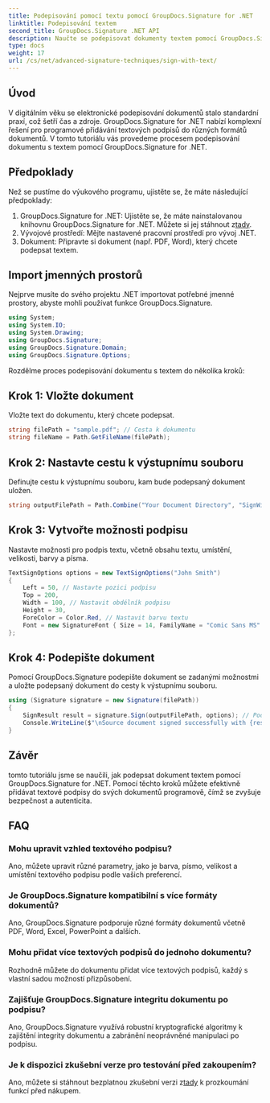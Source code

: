 ```yaml
---
title: Podepisování pomocí textu pomocí GroupDocs.Signature for .NET
linktitle: Podepisování textem
second_title: GroupDocs.Signature .NET API
description: Naučte se podepisovat dokumenty textem pomocí GroupDocs.Signature for .NET. Podrobný průvodce programovým přidáváním textových podpisů.
type: docs
weight: 17
url: /cs/net/advanced-signature-techniques/sign-with-text/
---
```

## Úvod
V digitálním věku se elektronické podepisování dokumentů stalo standardní praxí, což šetří čas a zdroje. GroupDocs.Signature for .NET nabízí komplexní řešení pro programové přidávání textových podpisů do různých formátů dokumentů. V tomto tutoriálu vás provedeme procesem podepisování dokumentu s textem pomocí GroupDocs.Signature for .NET.
## Předpoklady
Než se pustíme do výukového programu, ujistěte se, že máte následující předpoklady:
1.  GroupDocs.Signature for .NET: Ujistěte se, že máte nainstalovanou knihovnu GroupDocs.Signature for .NET. Můžete si jej stáhnout z[tady](https://releases.groupdocs.com/signature/net/).
2. Vývojové prostředí: Mějte nastavené pracovní prostředí pro vývoj .NET.
3. Dokument: Připravte si dokument (např. PDF, Word), který chcete podepsat textem.

## Import jmenných prostorů
Nejprve musíte do svého projektu .NET importovat potřebné jmenné prostory, abyste mohli používat funkce GroupDocs.Signature.
```csharp
using System;
using System.IO;
using System.Drawing;
using GroupDocs.Signature;
using GroupDocs.Signature.Domain;
using GroupDocs.Signature.Options;
```

Rozdělme proces podepisování dokumentu s textem do několika kroků:
## Krok 1: Vložte dokument
Vložte text do dokumentu, který chcete podepsat.
```csharp
string filePath = "sample.pdf"; // Cesta k dokumentu
string fileName = Path.GetFileName(filePath);
```
## Krok 2: Nastavte cestu k výstupnímu souboru
Definujte cestu k výstupnímu souboru, kam bude podepsaný dokument uložen.
```csharp
string outputFilePath = Path.Combine("Your Document Directory", "SignWithText", fileName);
```
## Krok 3: Vytvořte možnosti podpisu
Nastavte možnosti pro podpis textu, včetně obsahu textu, umístění, velikosti, barvy a písma.
```csharp
TextSignOptions options = new TextSignOptions("John Smith")
{
    Left = 50, // Nastavte pozici podpisu
    Top = 200,
    Width = 100, // Nastavit obdélník podpisu
    Height = 30,
    ForeColor = Color.Red, // Nastavit barvu textu
    Font = new SignatureFont { Size = 14, FamilyName = "Comic Sans MS" } // Nastavit písmo
};
```
## Krok 4: Podepište dokument
Pomocí GroupDocs.Signature podepište dokument se zadanými možnostmi a uložte podepsaný dokument do cesty k výstupnímu souboru.
```csharp
using (Signature signature = new Signature(filePath))
{
    SignResult result = signature.Sign(outputFilePath, options); // Podepsat dokument
    Console.WriteLine($"\nSource document signed successfully with {result.Succeeded.Count} signature(s).\nFile saved at {outputFilePath}.");
}
```

## Závěr
tomto tutoriálu jsme se naučili, jak podepsat dokument textem pomocí GroupDocs.Signature for .NET. Pomocí těchto kroků můžete efektivně přidávat textové podpisy do svých dokumentů programově, čímž se zvyšuje bezpečnost a autenticita.
## FAQ
### Mohu upravit vzhled textového podpisu?
Ano, můžete upravit různé parametry, jako je barva, písmo, velikost a umístění textového podpisu podle vašich preferencí.
### Je GroupDocs.Signature kompatibilní s více formáty dokumentů?
Ano, GroupDocs.Signature podporuje různé formáty dokumentů včetně PDF, Word, Excel, PowerPoint a dalších.
### Mohu přidat více textových podpisů do jednoho dokumentu?
Rozhodně můžete do dokumentu přidat více textových podpisů, každý s vlastní sadou možností přizpůsobení.
### Zajišťuje GroupDocs.Signature integritu dokumentu po podpisu?
Ano, GroupDocs.Signature využívá robustní kryptografické algoritmy k zajištění integrity dokumentu a zabránění neoprávněné manipulaci po podpisu.
### Je k dispozici zkušební verze pro testování před zakoupením?
 Ano, můžete si stáhnout bezplatnou zkušební verzi z[tady](https://releases.groupdocs.com/) k prozkoumání funkcí před nákupem.